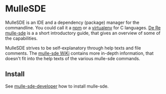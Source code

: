 # MulleSDE

MulleSDE is an IDE and a dependency (package) manager for the commandline. 
You could call it a [npm](https://www.npmjs.com/) or a [virtualenv](//pypi.org/project/virtualenv) 
for C languages. [De Re mulle-sde](https://www.mulle-kybernetik.com/de-re-mulle-sde/) is a
a short introductory guide, that gives an overview of some of the capabilities.

MulleSDE strives to be self-explanatory through help texts and file comments.
The [mulle-sde WiKi](//github.com/mulle-sde/mulle-sde/wiki) contains more in-depth information, 
that doesn't fit into the help texts of the various mulle-sde commands. 

## Install

See [mulle-sde-developer](//github.com/mulle-sde/mulle-sde-developer) how
to install mulle-sde.


